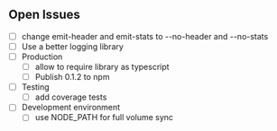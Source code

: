 ## Open Issues

* [ ] change emit-header and emit-stats to --no-header and --no-stats
* [ ] Use a better logging library
* [ ] Production
  * [ ] allow to require library as typescript
  * [ ] Publish 0.1.2 to npm
* [ ] Testing
  * [ ] add coverage tests
* [ ] Development environment
  * [ ] use NODE_PATH for full volume sync
